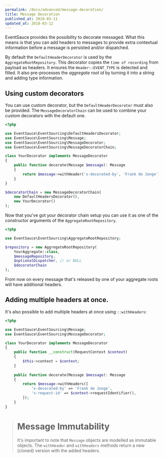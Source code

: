 ```yaml
---
permalink: /docs/advanced/message-decoration/
title: Message Decoration
published_at: 2018-03-11
updated_at: 2018-03-12
---
```


EventSauce provides the possibility to decorate messaged. What this
means is that you can add headers to messages to provide extra
contextual information before a message is persisted and/or dispatched.

By default the `DefaultHeaderDecorator` is used by the `AggregateRootRepository`.
This decorator copies the `time of recording` from payload as headers. It 
ensures the `Header::EVENT_TYPE` is detected and filled. It also pre-processes
the _aggregate root id_ by turning it into a string and adding type information.

## Using custom decorators

You can use custom decorator, but the `DefaultHeaderDecorator` must also be
provided. The `MessageDecoratorChain` can be used to combine your custom
decorators with the default one.

```php
<?php

use EventSauce\EventSourcing\DefaultHeadersDecorator;
use EventSauce\EventSourcing\Message;
use EventSauce\EventSourcing\MessageDecorator;
use EventSauce\EventSourcing\MessageDecoratorChain;

class YourDecorator implements MessageDecorator
{
    public function decorate(Message $message): Message
    {
        return $message->withHeader('x-decorated-by', 'Frank de Jonge');
    }
}

$decoratorChain = new MessageDecoratorChain(
    new DefaultHeadersDecorator(),
    new YourDecorator()
);
```

Now that you've got your decorator chain setup you can use it as one of the
constructor arguments of the `AggregateRootRepository`.

```php
<?php

use EventSauce\EventSourcing\AggregateRootRepository;

$repository = new AggregateRootRepository(
    YourAggregate::class,
    $messageRepository,
    $optionalDispatcher, // or NULL
    $decoratorChain
);
```

From now on every message that's released by one of your aggregate roots will
have additional headers.

## Adding multiple headers at once.

It's also possible to add multiple headers at once using `::withHeaders`:

```php
<?php

use EventSauce\EventSourcing\Message;
use EventSauce\EventSourcing\MessageDecorator;

class YourDecorator implements MessageDecorator
{
    public function __construct(RequestContext $context)
    {
        $this->context = $context;
    }
    
    public function decorate(Message $message): Message
    {
        return $message->withHeaders([
            'x-decorated-by' => 'Frank de Jonge',
            'x-request-id' => $context->requestIdentifier(),
        ]);
    }
}
```

> # Message Immutability
>
> It's important to note that `Message` objects are modelled as immutable
> objects. The `withHeader` and `withHeaders` methods return a new (cloned)
> version with the added headers.
